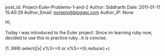 post_id: Project-Euler-Problems-1-and-2
Author: Siddharth
Date: 2011-01-11 15:40:29
Author_Email: noreply@blogger.com
Author_IP: None

Hi,<br /><br />Today i was introduced to the Euler project. Since im learning ruby now, decided to use this to practice ruby...it is concise. <br /><br /> (1..999).select{|x| x%3==0 or x%5==0}.reduce(:+)
